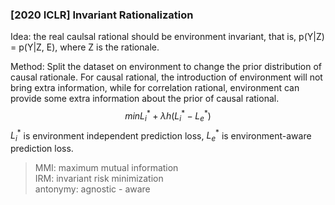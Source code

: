 ### [2020 ICLR] Invariant Rationalization
Idea: the real caulsal rational should be environment invariant, that is, p(Y|Z) = p(Y|Z, E), where Z is the rationale.  

Method:
Split the dataset on environment to change the prior distribution of causal rationale. For causal rational, the introduction of environment will not bring extra information, while for correlation rational, environment can provide some extra information about the prior of causal rational.
$$
min L_i^* + \lambda h(L_i^* - L_e^*)
$$
$L_i^*$ is environment independent prediction loss, $L_e^*$ is environment-aware prediction loss.
> MMI: maximum mutual information  
IRM: invariant risk minimization  
antonymy: agnostic - aware

